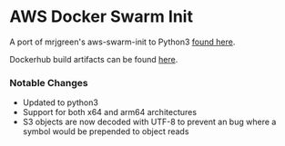 # AWS Docker Swarm Init

A port of mrjgreen's aws-swarm-init to Python3 [found here](https://github.com/mrjgreen/aws-docker-swarm/tree/master/docker/aws-swarm-init). 

Dockerhub build artifacts can be found [here](https://hub.docker.com/repository/docker/luciusp/aws-swarm-init/general).

### Notable Changes
- Updated to python3
- Support for both x64 and arm64 architectures
- S3 objects are now decoded with UTF-8 to prevent an bug where a symbol would be prepended to object reads